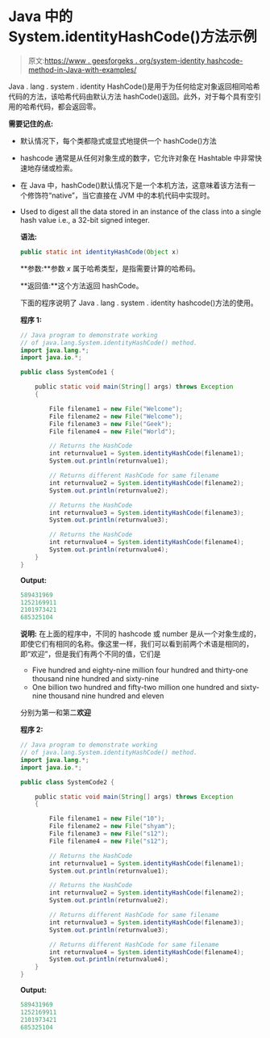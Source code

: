 # Java 中的 System.identityHashCode()方法示例

> 原文:[https://www . geesforgeks . org/system-identity hashcode-method-in-Java-with-examples/](https://www.geeksforgeeks.org/system-identityhashcode-method-in-java-with-examples/)

Java . lang . system . identity HashCode()是用于为任何给定对象返回相同哈希代码的方法，该哈希代码由默认方法 hashCode()返回。此外，对于每个具有空引用的哈希代码，都会返回零。

**需要记住的点:**

*   默认情况下，每个类都隐式或显式地提供一个 hashCode()方法
*   hashcode 通常是从任何对象生成的数字，它允许对象在 Hashtable 中非常快速地存储或检索。
*   在 Java 中，hashCode()默认情况下是一个本机方法，这意味着该方法有一个修饰符“native”，当它直接在 JVM 中的本机代码中实现时。
*   Used to digest all the data stored in an instance of the class into a single hash value i.e., a 32-bit signed integer.

    **语法:**

    ```java
    public static int identityHashCode(Object x)
    ```

    **参数:**参数 *x* 属于哈希类型，是指需要计算的哈希码。

    **返回值:**这个方法返回 hashCode。

    下面的程序说明了 Java . lang . system . identity hashcode()方法的使用。

    **程序 1:**

    ```java
    // Java program to demonstrate working
    // of java.lang.System.identityHashCode() method.
    import java.lang.*;
    import java.io.*;

    public class SystemCode1 {

        public static void main(String[] args) throws Exception
        {

            File filename1 = new File("Welcome");
            File filename2 = new File("Welcome");
            File filename3 = new File("Geek");
            File filename4 = new File("World");

            // Returns the HashCode
            int returnvalue1 = System.identityHashCode(filename1);
            System.out.println(returnvalue1);

            // Returns different HashCode for same filename
            int returnvalue2 = System.identityHashCode(filename2);
            System.out.println(returnvalue2);

            // Returns the HashCode
            int returnvalue3 = System.identityHashCode(filename3);
            System.out.println(returnvalue3);

            // Returns the HashCode
            int returnvalue4 = System.identityHashCode(filename4);
            System.out.println(returnvalue4);
        }
    }
    ```

    **Output:**

    ```java
    589431969
    1252169911
    2101973421
    685325104

    ```

    **说明:**
    在上面的程序中，不同的 hashcode 或 number 是从一个对象生成的，即使它们有相同的名称。像这里一样，我们可以看到前两个术语是相同的，即“欢迎”，但是我们有两个不同的值，它们是

    *   Five hundred and eighty-nine million four hundred and thirty-one thousand nine hundred and sixty-nine
    *   One billion two hundred and fifty-two million one hundred and sixty-nine thousand nine hundred and eleven

    分别为第一和第二**欢迎**

    **程序 2:**

    ```java
    // Java program to demonstrate working
    // of java.lang.System.identityHashCode() method.
    import java.lang.*;
    import java.io.*;

    public class SystemCode2 {

        public static void main(String[] args) throws Exception
        {

            File filename1 = new File("10");
            File filename2 = new File("shyam");
            File filename3 = new File("s12");
            File filename4 = new File("s12");

            // Returns the HashCode
            int returnvalue1 = System.identityHashCode(filename1);
            System.out.println(returnvalue1);

            // Returns the HashCode
            int returnvalue2 = System.identityHashCode(filename2);
            System.out.println(returnvalue2);

            // Returns different HashCode for same filename
            int returnvalue3 = System.identityHashCode(filename3);
            System.out.println(returnvalue3);

            // Returns different HashCode for same filename
            int returnvalue4 = System.identityHashCode(filename4);
            System.out.println(returnvalue4);
        }
    }
    ```

    **Output:**

    ```java
    589431969
    1252169911
    2101973421
    685325104

    ```